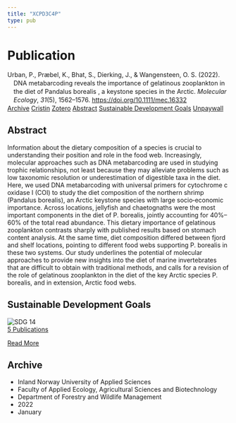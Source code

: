 ```yaml
---
title: "XCPD3C4P"
type: pub
---
```

<h1>Publication</h1>
<article id="csl-bib-container-XCPD3C4P" class="csl-bib-container">
  <div class="csl-bib-body" style="line-height: 1.35; padding-left: 1em; text-indent:-1em;">
  <div class="csl-entry">Urban, P., Pr&#xE6;bel, K., Bhat, S., Dierking, J., &amp; Wangensteen, O. S. (2022). DNA metabarcoding reveals the importance of gelatinous zooplankton in the diet of Pandalus borealis , a keystone species in the Arctic. <i>Molecular Ecology</i>, <i>31</i>(5), 1562&#x2013;1576. <a href="https://doi.org/10.1111/mec.16332">https://doi.org/10.1111/mec.16332</a></div>
</div>
  <div class="csl-bib-buttons">
    <a href="#taxonomy-article-XCPD3C4P" class="csl-bib-button">Archive</a>
    <a href="https://app.cristin.no/results/show.jsf?id=1992899" alt="Cristin URL" class="csl-bib-button">Cristin</a>
    <a href="http://zotero.org/groups/5402882/items/XCPD3C4P" alt="Zotero URL" class="csl-bib-button">Zotero</a>
    <a href="#abstract-article-XCPD3C4P" class="csl-bib-button">Abstract</a>
    <a href="#sdg-article-XCPD3C4P" class="csl-bib-button">Sustainable Development Goals</a>
    <a href="https://munin.uit.no/bitstream/10037/24005/2/article.pdf" class="csl-bib-button">Unpaywall</a>
  </div>
  <div id="csl-bib-meta-container-XCPD3C4P"></div>
</article>
<div id="csl-bib-meta-XCPD3C4P" class="csl-bib-meta">
  <article id="abstract-article-XCPD3C4P" class="abstract-article">
    <h1>Abstract</h1>
    Information about the dietary composition of a species is crucial to understanding their position and role in the food web. Increasingly, molecular approaches such as DNA metabarcoding are used in studying trophic relationships, not least because they may alleviate problems such as low taxonomic resolution or underestimation of digestible taxa in the diet. Here, we used DNA metabarcoding with universal primers for cytochrome c oxidase I (COI) to study the diet composition of the northern shrimp (Pandalus borealis), an Arctic keystone species with large socio‐economic importance. Across locations, jellyfish and chaetognaths were the most important components in the diet of P. borealis, jointly accounting for 40%–60% of the total read abundance. This dietary importance of gelatinous zooplankton contrasts sharply with published results based on stomach content analysis. At the same time, diet composition differed between fjord and shelf locations, pointing to different food webs supporting P. borealis in these two systems. Our study underlines the potential of molecular approaches to provide new insights into the diet of marine invertebrates that are difficult to obtain with traditional methods, and calls for a revision of the role of gelatinous zooplankton in the diet of the key Arctic species P. borealis, and in extension, Arctic food webs.
  </article>
  <article id="sdg-article-XCPD3C4P" class="sdg-article">
    <h1>Sustainable Development Goals</h1>
    <div class="sdg-container"><div id="sdg14" class="sdg"> <img src="{{< params subfolder >}}images/sdg/sdg14_en.png" class="image" alt="SDG 14"> <div class="sdg-overlay"> <a href="{{< params subfolder >}}en/archive/?sdg=14#archive" class="sdg-publication-count"><span>5</span> Publications</a> <p><a href="https://sdgs.un.org/goals/goal14" class="sdg-read-more">Read More</a></p> </div> </div></div>
  </article>
  <article id="taxonomy-article-XCPD3C4P" class="taxonomy-article">
    <h1>Archive</h1>
    <ul>
      <li>Inland Norway University of Applied Sciences</li>
      <li>Faculty of Applied Ecology, Agricultural Sciences and Biotechnology</li>
      <li>Department of Forestry and Wildlife Management</li>
      <li>2022</li>
      <li>January</li>
    </ul>
  </article>
</div>
